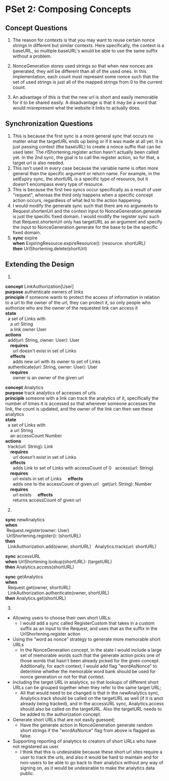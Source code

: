 # PSet 2: Composing Concepts

## Concept Questions

1. The reason for contexts is that you may want to reuse certain nonce strings in different but similar contexts. Here specifically, the context is a baseURL, so multiple baseURL's would be able to use the same suffix without a problem.

2. NonceGeneration stores used strings so that when new nonces are generated, they will be different than all of the used ones. In this implementation, each count must represent some nonce such that the set of used strings is just all of the mapped strings from 0 to the current count.
3. An advantage of this is that the new url is short and easily memorable for it to be shared easily. A disadvantage is that it may be a word that would misrepresent what the website it links to actually does.

## Synchronization Questions
1. This is because the first sync is a more general sync that occurs no matter what the targetURL ends up being or if it was made at all yet. It is just passing context (the baseURL) to create a nonce suffix that can be used later. The rlShortening.register action hasn't actually been called yet. In the 2nd sync, the goal is to call the register action, so for that, a target url is also needed.
2. This isn't used in every case because the variable name is often more general than the specific argument or return name. For example, in the setExpiry sync, the shortURL is a specific type of resource, but it doesn't encompass every type of resource. 
3. This is because the first two syncs occur specifically as a result of user "request", whereas the third only happens when a specific concept action occurs, regardless of what led to the action happening.
4. I would modify the generate sync such that there are no arguments to Request.shortenUrl and the context input to NonceGeneration.generate is just the specific fixed domain. I would modify the register sync such that Request.shortenUrl only has targetURL as an argument and specify the input to NonceGeneration.generate for the base to be the specific fixed domain.
5. **sync** expire    
**when** ExpiringResource.expireResource(): (resource: shortURL)    
**then** UrlShortening.delete(shortUrl)


## Extending the Design
1. 

**concept** LinkAuthorization[User]  
**purpose** authenticate owners of links     
**principle** if someone wants to protect the access of information in relation to a url to the owner of the url, they can protect it, so only people who authorize who are the owner of the requested link can access it  
**state**   
  a set of Links with     
    a url String    
    a link owner User   
**actions**     
  add(url: String, owner: User): User   
    **requires**  
      url doesn't exist in set of Links     
    **effects**     
      adds new url with its owner to set of Links   
  authenticate(url: String, owner: User): User     
    **requires**    
      owner is an owner of the given url    

**concept** Analytics   
**purpose** track analytics of accesses of urls  
**principle** someone with a link can track the analytics of it, specifically the number of times it is accessed so that whenever someone accesses the link, the count is updated, and the owner of the link can then see these analytics   
**state**   
  a set of Links with   
    a url String    
    an accessCount Number     
**actions**     
  track(url: String): Link   
    **requires**  
      url doesn't exist in set of Links     
    **effects**  
      adds Link to set of Links with accessCount of 0
  access(url: String)    
    **requires**  
      url exists in set of Links 
    **effects**     
      adds one to the accessCount of given url
  get(url: String): Number  
    **requires**  
      url exists 
    **effects**     
      returns accessCount of given url 

2. 
**sync** newAnalytics   
**when**   
 Request.register(owner: User)  
 UrlShortening.register(): (shortURL)  
**then**  
  LinkAuthorization.add(owner, shortURL)
  Analytics.track(url: shortURL)  

**sync** accessURL     
**when** UrlShortening.lookup(shortURL): (targetURL)    
**then** Analytics.access(shortURL)      

**sync** getAnalytics   
**when**  
  Request.get(owner, shortURL)   
  LinkAuthorization.authenticate(owner, shortURL)   
**then** Analytics.get(shortURL)       

3.
-  Allowing users to choose their own short URLs: 
    - I would add a sync called RegisterCustom that takes in a custom suffix as an input to the Request, and uses that as the suffix in the UrlShortening.register action
- Using the “word as nonce” strategy to generate more memorable short URLs
    - In the NonceGeneration concept, in the state I would include a large set of memorable words such that the generate action picks one of those words that hasn't been already picked for the given concept. Additionally, for each context, I would add flag "wordAsNonce" to determine whether the memorable word bank should be used for nonce generation or not for that context.
- Including the target URL in analytics, so that lookups of different short URLs can be grouped together when they refer to the same target URL;
    - All that would need to be changed is that in the newAnalytics sync, Analytics.track should be called on the targetURL as well (if it is anot already being tracked), and in the accessURL sync, Analytics.access should also be called on the targetURL. Also the targetURL needs to be added to the authorization concept.
- Generate short URLs that are not easily guessed;
    - Have the generate action in NonceGeneration generate random short strings if the "wordAsNonce" flag from above is flagged as false.
- Supporting reporting of analytics to creators of short URLs who have not registered as user.
    - I think that this is undesirable because these short url sites require a user to track the urls, and also it would be hard to maintain and for non-users to be able to go back to their analytics without any way of signing on, as it would be undesirable to make the analytics data public.

